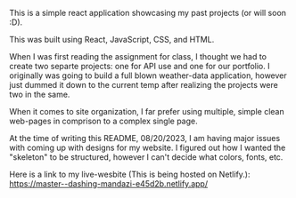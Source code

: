 This is a simple react application showcasing my past projects (or will soon :D).

This was built using React, JavaScript, CSS, and HTML.

When I was first reading the assignment for class, I thought we had to create two separte projects: one for API use and one for our portfolio. I originally was going to build a full blown weather-data application, however just dummed it down to the current temp after realizing the projects were two in the same.

When it comes to site organization, I far prefer using multiple, simple clean web-pages in comprison to a complex single page.

At the time of writing this README, 08/20/2023, I am having major issues with coming up with designs for my website. I figured out how I wanted the "skeleton" to be structured, however I can't decide what colors, fonts, etc.

Here is a link to my live-wesbite (This is being hosted on Netlify.):
https://master--dashing-mandazi-e45d2b.netlify.app/
